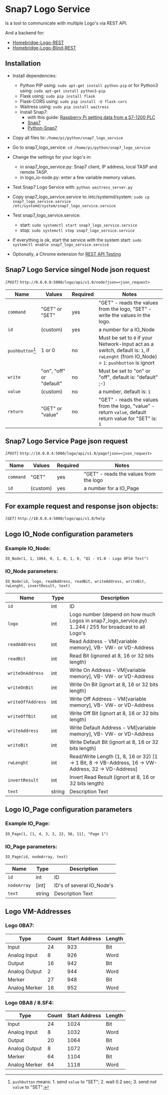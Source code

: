 Snap7 Logo Service
==================

Is a tool to communicate with multiple Logo's via REST API.

And a backend for:
  - [Homebridge-Logo-REST](https://github.com/Sinclair81/Homebridge-Logo-REST)
  - [Homebridge-Logo-Blind-REST](https://github.com/Sinclair81/Homebridge-Logo-Blind-REST)

## Installation
- Install dependencies:
  - Python PIP using: `sudo apt-get install python-pip` or for Python3 using: `sudo apt-get install python3-pip`
  - Flask using: `sudo pip install flask`
  - Flask-CORS using: `sudo pip install -U flask-cors`
  - Waitress using: `sudo pip install waitress`
  - Install Snap7:
    - with this guide: [Raspberry Pi getting data from a S7-1200 PLC](http://simplyautomationized.blogspot.de/2014/12/raspberry-pi-getting-data-from-s7-1200.html)
    - [Snap7](http://snap7.sourceforge.net)
    - [Python-Snap7](https://github.com/gijzelaerr/python-snap7)
- Copy all files to: `/home/pi/python/snap7_logo_service`
- Go to snap7_logo_service: `cd /home/pi/python/snap7_logo_service`
- Change the settings for your logo's in:
  - in snap7_logo_service.py: Snap7 client, IP address, local TASP and remote TASP.
  - in logo_io-node.py: enter a few variable memory values.
- Test Snap7 Logo Service with: `python waitress_server.py`
- Copy snap7_logo_service.service to /etc/systemd/system: `sudo cp snap7_logo_service.service /etc/systemd/system/snap7_logo_service.service`
- Test snap7_logo_service.service:
  - start: `sudo systemctl start snap7_logo_service.service`
  - stop: `sudo systemctl stop snap7_logo_service.service`
- If everything is ok, start the service with the system start: `sudo systemctl enable snap7_logo_service.service`

- Optionally, a Chrome extension for [REST API Testing](https://chrome.google.com/webstore/detail/restlet-client-rest-api-t/aejoelaoggembcahagimdiliamlcdmfm)

## Snap7 Logo Service singel Node json request
*`[POST]`* `http://0.0.0.0:5000/logo/api/v1.0/node?json=<json_request>`

Name             | Values                   | Required | Notes
---------------- | ------------------------ | -------- | -------------------------------------
`command`        | "GET" or "SET"           | yes      | "GET" - reads the values from the logo, "SET" - write the values in the logo.
`id`             | (custom)                 | yes      | a number for a IO_Node
`pushbutton`[^1] | 1 or 0                   | no       | Must be set to `0` if your Network-Input act as a switch, default is: `1`, if `rwLenght` (from IO_Node) > `1`: `pushbutton` is ignort
`write`          | "on", "off" or "default" | no       | Must be set to "on" or "off", default is: "default" ;-)
`value`          | (custom)                 | no       | a number, default is: `1`
`return`         | "GET" or "value"         | no       | "GET" - reads the values from the logo, "value" - return `value`, default return value for "SET" is: `1`

[^1]: `pushbutton` means: 1. send `value` to "SET";  2. wait 0.2 sec;  3. send *not* `value` to "SET";

## Snap7 Logo Service Page json request
*`[POST]`* `http://10.0.0.4:5000/logo/api/v1.0/page?json=<json_request>`

Name             | Values   | Required | Notes
---------------- | -------- | -------- | -------------------------------------
`command`        | "GET"    | yes      | "GET" - reads the values from the logo
`id`             | (custom) | yes      | a number for a IO_Page

## For example request and response json objects:
*`[GET]`* `http://10.0.0.4:5000/logo/api/v1.0/help`

## Logo IO_Node configuration parameters

### Example IO_Node:

`IO_Node(1, 1, 1064, 0, 1, 0, 1, 0, "Q1 - V1.0 - Logo 8FS4 Test")`

### IO_Node parameters:

`IO_Node(id, logo, readAddress, readBit, writeAddress, writeBit, rwLenght, invertResult, text)`

Name              | Type   | Description
----------------- | ------ | -------------------------------------
`id`              | int    | ID
`logo`            | int    | Logo number (depend on how much Logos in snap7_logo_service.py) 1..244 / 255 for broadcast to all Logo's
`readAddress`     | int    | Read Address - VM[variable memory], VB- VW- or VD-Address
`readBit`         | int    | Read Bit (ignored at 8, 16 or 32 bits length)
`writeOnAddress`  | int    | Write On Address - VM[variable memory], VB- VW- or VD-Address
`writeOnBit`      | int    | Write On Bit (ignort at 8, 16 or 32 bits length)
`writeOffAddress` | int    | Write Off Address - VM[variable memory], VB- VW- or VD-Address
`writeOffBit`     | int    | Write Off Bit (ignort at 8, 16 or 32 bits length)
`writeAddress`    | int    | Write Default Address - VM[variable memory], VB- VW- or VD-Address
`writeBit`        | int    | Write Default Bit (ignort at 8, 16 or 32 bits length)
`rwLenght`        | int    | Read/Write Length (1, 8, 16 or 32) [1 -> 1 Bit, 8 -> VB-Address, 16 -> VW-Address, 32 -> VD-Address]
`invertResult`    | int    | Invert Read Result (ignort at 8, 16 or 32 bits length)
`text`            | string | Description Text

## Logo IO_Page configuration parameters

### Example IO_Page:

`IO_Page(1, [1, 4, 3, 2, 22, 56, 11], "Page 1")`

### IO_Page parameters:

`IO_Page(id, nodeArray, text)`

Name        | Type   | Description
----------- | ------ | -------------------------------------
`id`        | int    | ID
`nodeArray` | [int]  | ID's of several IO_Node's
`text`      | string | Description Text

## Logo VM-Addresses

### Logo 0BA7:
Type | Count | Start Address | Length
---- | ----- | ------------- | ------
Input | 24 | 923 | Bit
Analog Input | 8 | 926 | Word
Output | 16 | 942 | Bit
Analog Output | 2 | 944 | Word
Merker | 27 | 948 | Bit
Analog Merker | 16 | 952 | Word

### Logo 0BA8 / 8.SF4:
Type | Count | Start Address | Length
---- | ----- | ------------- | ------
Input | 24 | 1024 | Bit
Analog Input | 8 | 1032 | Word
Output | 20 | 1064 | Bit
Analog Output | 8 | 1072 | Word
Merker | 64 | 1104 | Bit
Analog Merker | 64 | 1118 | Word
